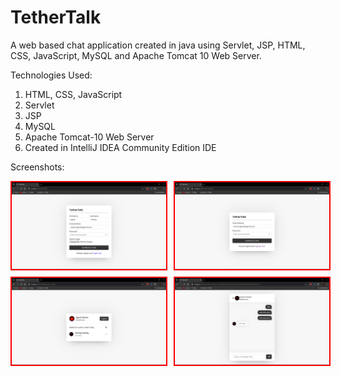 # TetherTalk 

A web based chat application created in java using Servlet, JSP, HTML, CSS, JavaScript, MySQL and Apache Tomcat 10 Web Server.<br> 

Technologies Used:
  1. HTML, CSS, JavaScript
  2. Servlet
  3. JSP
  4. MySQL
  5. Apache Tomcat-10 Web Server
  6. Created in IntelliJ IDEA Community Edition IDE

Screenshots:

<div style="display: flex;flex-direction: column; grid-gap: 10px;">
    <div style="display: flex; grid-gap: 10px;">
        <img src="src/main/webapp/images/IMG1.png" alt="screenshots" width="49%" style="border: 2px solid red"/>
        <img src="src/main/webapp/images/IMG2.png" alt="screenshots" width="49%" style="border: 2px solid red"/>
    </div>
    <div style="display: flex; grid-gap: 10px;">
        <img src="src/main/webapp/images/IMG3.png" alt="screenshots" width="49%" style="border: 2px solid red"/>
        <img src="src/main/webapp/images/IMG4.png" alt="screenshots" width="49%" style="border: 2px solid red"/>
    </div>
</div>
<br>



